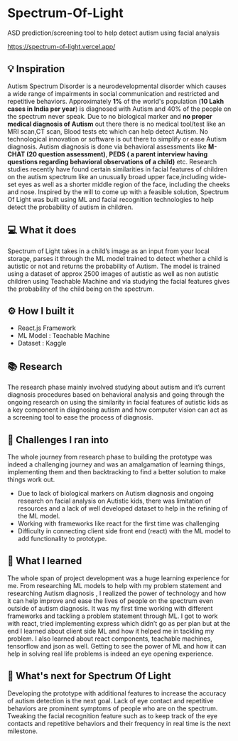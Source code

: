 # Spectrum-Of-Light 
ASD prediction/screening tool to help detect autism using facial analysis

https://spectrum-of-light.vercel.app/

## 💡 Inspiration

Autism Spectrum Disorder is a neurodevelopmental disorder which causes a wide range of impairments in social communication and restricted and repetitive behaviors. Approximately **1%** of the world's population (**10 Lakh cases in India per year**) is diagnosed with Autism and 40% of the people on the spectrum never speak. Due to no biological marker and **no proper medical diagnosis of Autism** out there there is no medical tool/test like an MRI scan,CT scan, Blood tests etc which can help detect Autism. No technological innovation or software is out there to simplify or ease Autism diagnosis. 
Autism diagnosis is done via behavioral assessments like **M-CHAT (20 question assessment)**, **PEDS ( a parent interview having questions regarding behavioral observations of a child)** etc. Research studies recently have found certain similarities in facial features of children on the autism spectrum like an unusually broad upper face,including wide-set eyes as well as a shorter middle region of the face, including the cheeks and nose. Inspired by the will to come up with a feasible solution, Spectrum Of Light was built using ML and facial recognition technologies to help detect the probability of autism in children.

## 💻 What it does

Spectrum of Light takes in a child’s image as an input from your local storage, parses it through the ML model trained to detect whether a child is autistic or not and returns the probability of Autism. The model is trained using a dataset of approx 2500 images of autistic as well as non autistic children using Teachable Machine and via studying the facial features gives the probability of the child being on the spectrum.

## ⚙️ How I built it

* React.js Framework
* ML Model : Teachable Machine
* Dataset : Kaggle

## 📚 Research

The research phase mainly involved studying about autism and it’s current diagnosis procedures based on behavioral analysis and going through the ongoing research on using the similarity in facial features of autistic kids as a key component in diagnosing autism and how computer vision can act as a screening tool to ease the process of diagnosis. 

## 🧠 Challenges I ran into

The whole journey from research phase to building the prototype was indeed a challenging journey and was an amalgamation of learning things, implementing them and then backtracking to find a better solution to make things work out. 
* Due to lack of biological markers on Autism diagnosis and ongoing research on facial analysis on Autistic kids, there was limitation of resources and a lack of well developed dataset to help in the refining of the ML model. 
* Working with frameworks like react for the first time was challenging
* Difficulty in connecting client side front end (react) with the ML model to add functionality to prototype. 

## 📖 What I learned

The whole span of project development was a huge learning experience for me. From researching ML models to help with my problem statement and researching Autism diagnosis , I realized the power of technology and how it can help improve and ease the lives of people on the spectrum even outside of autism diagnosis. It was my first time working with different frameworks and tackling a problem statement through ML. I got to work with react, tried implementing express which didn’t go as per plan but at the end I learned about client side ML and how it helped me in tackling my problem. I also learned about react components, teachable machines, tensorflow and json as well. Getting to see the power of ML and how it can help in solving real life problems is indeed an eye opening experience.

## 🚀 What's next for Spectrum Of Light

Developing the prototype with additional features to increase the accuracy of autism detection is the next goal. Lack of eye contact and repetitive behaviors are prominent symptoms of people who are on the spectrum. Tweaking the facial recognition feature such as to keep track of the eye contacts and repetitive behaviors and their frequency in real time is the next milestone. 
